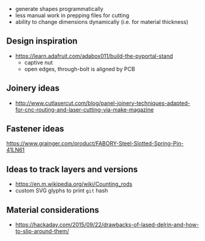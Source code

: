 - generate shapes programmatically
- less manual work in prepping files for cutting
- ability to change dimensions dynamically (i.e. for material thickness)

## Design inspiration
- https://learn.adafruit.com/adabox011/build-the-pyportal-stand
    - captive nut
    - open edges, through-bolt is aligned by PCB

## Joinery ideas
- http://www.cutlasercut.com/blog/panel-joinery-techniques-adapted-for-cnc-routing-and-laser-cutting-via-make-magazine

## Fastener ideas
https://www.grainger.com/product/FABORY-Steel-Slotted-Spring-Pin-41LN61

## Ideas to track layers and versions
- https://en.m.wikipedia.org/wiki/Counting_rods
- custom SVG glyphs to print `git` hash

## Material considerations
- https://hackaday.com/2015/09/22/drawbacks-of-lased-delrin-and-how-to-slip-around-them/
